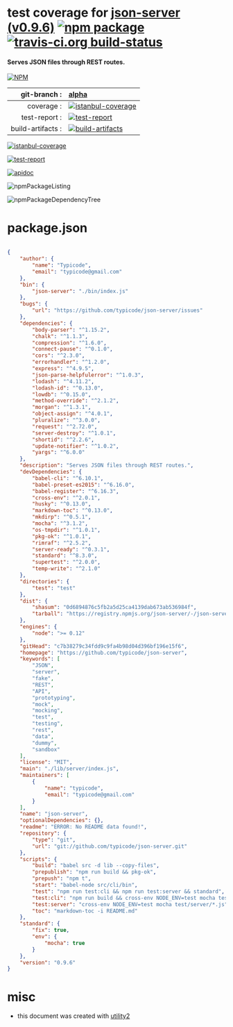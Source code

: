 # test coverage for  [json-server (v0.9.6)](https://github.com/typicode/json-server)  [![npm package](https://img.shields.io/npm/v/npmtest-json-server.svg?style=flat-square)](https://www.npmjs.org/package/npmtest-json-server) [![travis-ci.org build-status](https://api.travis-ci.org/npmtest/node-npmtest-json-server.svg)](https://travis-ci.org/npmtest/node-npmtest-json-server)
#### Serves JSON files through REST routes.

[![NPM](https://nodei.co/npm/json-server.png?downloads=true)](https://www.npmjs.com/package/json-server)

| git-branch : | [alpha](https://github.com/npmtest/node-npmtest-json-server/tree/alpha)|
|--:|:--|
| coverage : | [![istanbul-coverage](https://npmtest.github.io/node-npmtest-json-server/build/coverage.badge.svg)](https://npmtest.github.io/node-npmtest-json-server/build/coverage.html/index.html)|
| test-report : | [![test-report](https://npmtest.github.io/node-npmtest-json-server/build/test-report.badge.svg)](https://npmtest.github.io/node-npmtest-json-server/build/test-report.html)|
| build-artifacts : | [![build-artifacts](https://npmtest.github.io/node-npmtest-json-server/glyphicons_144_folder_open.png)](https://github.com/npmtest/node-npmtest-json-server/tree/gh-pages/build)|

[![istanbul-coverage](https://npmtest.github.io/node-npmtest-json-server/build/screenCapture.buildCustomOrg.browser.coverage.html.png)](https://npmtest.github.io/node-npmtest-json-server/build/coverage.html/index.html)

[![test-report](https://npmtest.github.io/node-npmtest-json-server/build/screenCapture.buildCustomOrg.browser.%252Fhome%252Ftravis%252Fbuild%252Fnpmtest%252Fnode-npmtest-json-server%252Ftmp%252Fbuild%252Ftest-report.html.png)](https://npmtest.github.io/node-npmtest-json-server/build/test-report.html)

[![apidoc](https://npmdoc.github.io/node-npmdoc-json-server/build/screenCapture.buildApidoc.browser.%252Fhome%252Ftravis%252Fbuild%252Fnpmdoc%252Fnode-npmdoc-json-server%252Ftmp%252Fbuild%252Fapidoc.html.png)](https://npmdoc.github.io/node-npmdoc-json-server/build/apidoc.html)

![npmPackageListing](https://npmtest.github.io/node-npmtest-json-server/build/screenCapture.npmPackageListing.svg)

![npmPackageDependencyTree](https://npmtest.github.io/node-npmtest-json-server/build/screenCapture.npmPackageDependencyTree.svg)



# package.json

```json

{
    "author": {
        "name": "Typicode",
        "email": "typicode@gmail.com"
    },
    "bin": {
        "json-server": "./bin/index.js"
    },
    "bugs": {
        "url": "https://github.com/typicode/json-server/issues"
    },
    "dependencies": {
        "body-parser": "^1.15.2",
        "chalk": "^1.1.3",
        "compression": "^1.6.0",
        "connect-pause": "^0.1.0",
        "cors": "^2.3.0",
        "errorhandler": "^1.2.0",
        "express": "^4.9.5",
        "json-parse-helpfulerror": "^1.0.3",
        "lodash": "^4.11.2",
        "lodash-id": "^0.13.0",
        "lowdb": "^0.15.0",
        "method-override": "^2.1.2",
        "morgan": "^1.3.1",
        "object-assign": "^4.0.1",
        "pluralize": "^3.0.0",
        "request": "^2.72.0",
        "server-destroy": "^1.0.1",
        "shortid": "^2.2.6",
        "update-notifier": "^1.0.2",
        "yargs": "^6.0.0"
    },
    "description": "Serves JSON files through REST routes.",
    "devDependencies": {
        "babel-cli": "^6.10.1",
        "babel-preset-es2015": "^6.16.0",
        "babel-register": "^6.16.3",
        "cross-env": "^2.0.1",
        "husky": "^0.13.0",
        "markdown-toc": "^0.13.0",
        "mkdirp": "^0.5.1",
        "mocha": "^3.1.2",
        "os-tmpdir": "^1.0.1",
        "pkg-ok": "^1.0.1",
        "rimraf": "^2.5.2",
        "server-ready": "^0.3.1",
        "standard": "^8.3.0",
        "supertest": "^2.0.0",
        "temp-write": "^2.1.0"
    },
    "directories": {
        "test": "test"
    },
    "dist": {
        "shasum": "0d6894876c5fb2a5d25ca4139dab673ab536984f",
        "tarball": "https://registry.npmjs.org/json-server/-/json-server-0.9.6.tgz"
    },
    "engines": {
        "node": ">= 0.12"
    },
    "gitHead": "c7b38279c34fdd9c9fa4b98d04d396bf196e15f6",
    "homepage": "https://github.com/typicode/json-server",
    "keywords": [
        "JSON",
        "server",
        "fake",
        "REST",
        "API",
        "prototyping",
        "mock",
        "mocking",
        "test",
        "testing",
        "rest",
        "data",
        "dummy",
        "sandbox"
    ],
    "license": "MIT",
    "main": "./lib/server/index.js",
    "maintainers": [
        {
            "name": "typicode",
            "email": "typicode@gmail.com"
        }
    ],
    "name": "json-server",
    "optionalDependencies": {},
    "readme": "ERROR: No README data found!",
    "repository": {
        "type": "git",
        "url": "git://github.com/typicode/json-server.git"
    },
    "scripts": {
        "build": "babel src -d lib --copy-files",
        "prepublish": "npm run build && pkg-ok",
        "prepush": "npm t",
        "start": "babel-node src/cli/bin",
        "test": "npm run test:cli && npm run test:server && standard",
        "test:cli": "npm run build && cross-env NODE_ENV=test mocha test/cli/*.js",
        "test:server": "cross-env NODE_ENV=test mocha test/server/*.js",
        "toc": "markdown-toc -i README.md"
    },
    "standard": {
        "fix": true,
        "env": {
            "mocha": true
        }
    },
    "version": "0.9.6"
}
```



# misc
- this document was created with [utility2](https://github.com/kaizhu256/node-utility2)
